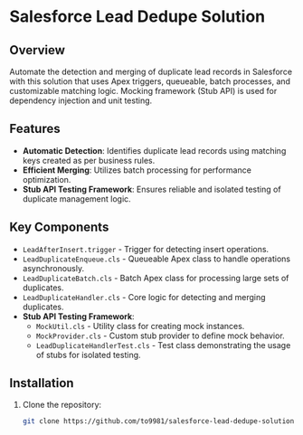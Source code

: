# Salesforce Lead Dedupe Solution

## Overview

Automate the detection and merging of duplicate lead records in Salesforce with this solution that uses Apex triggers, queueable, batch processes, and customizable matching logic. Mocking framework (Stub API) is used for dependency injection and unit testing.

## Features

-   **Automatic Detection**: Identifies duplicate lead records using matching keys created as per business rules.
-   **Efficient Merging**: Utilizes batch processing for performance optimization.
-   **Stub API Testing Framework**: Ensures reliable and isolated testing of duplicate management logic.

## Key Components

-   `LeadAfterInsert.trigger` - Trigger for detecting insert operations.
-   `LeadDuplicateEnqueue.cls` - Queueable Apex class to handle operations asynchronously.
-   `LeadDuplicateBatch.cls` - Batch Apex class for processing large sets of duplicates.
-   `LeadDuplicateHandler.cls` - Core logic for detecting and merging duplicates.
-   **Stub API Testing Framework**:
    -   `MockUtil.cls` - Utility class for creating mock instances.
    -   `MockProvider.cls` - Custom stub provider to define mock behavior.
    -   `LeadDuplicateHandlerTest.cls` - Test class demonstrating the usage of stubs for isolated testing.

## Installation

1. Clone the repository:
    ```bash
    git clone https://github.com/to9981/salesforce-lead-dedupe-solution.git
    ```
